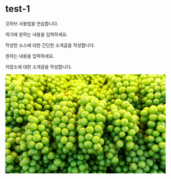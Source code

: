 # test-1

깃허브 사용법을 연습합니다.

여기에 원하는 내용을 입력하세요.

작성한 소스에 대한 간단한 소개글을 작성합니다.

원하는 내용을 입력하세요.

저장소에 대한 소개글을 작성합니다.

![포도](./images/AA1N2Hzl.jpg)
